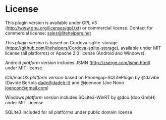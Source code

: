 # License

This plugin version is available under GPL v3 (http://www.gnu.org/licenses/gpl.txt) or commercial license. Contact for commercial license: sales@litehelpers.net

This _plugin version_ is based on Cordova-sqlite-storage (https://github.com/litehelpers/Cordova-sqlite-storage), available under MIT license (all platforms) or Apache 2.0 license (Android and Windows).

Android _platform version_ includes JSMN (http://zserge.com/jsmn.html) under MIT license.

iOS/macOS _platform version_ based on Phonegap-SQLitePlugin by @davibe (Davide Bertola <dade@dadeb.it>) and @joenoon (Joe Noon <joenoon@gmail.com>)

Windows _platform version_ includes SQLite3-WinRT by @doo (doo GmbH) under MIT License

SQLite3 included for all platforms under public domain license
